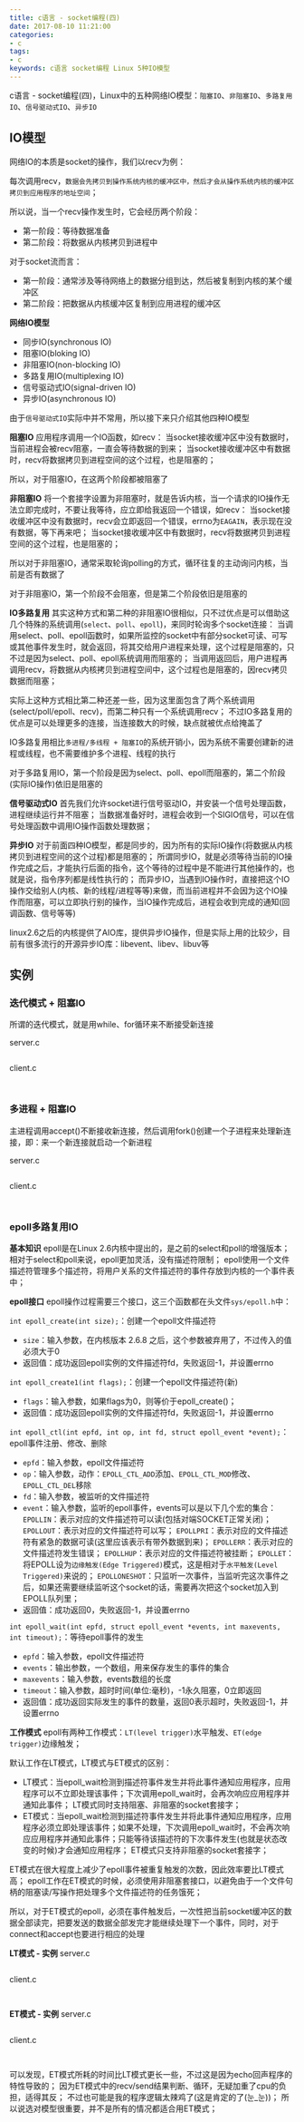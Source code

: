 ```yaml
---
title: c语言 - socket编程(四)
date: 2017-08-10 11:21:00
categories:
- c
tags:
- c
keywords: c语言 socket编程 Linux 5种IO模型
---
```


> 
c语言 - socket编程(四)，Linux中的五种网络IO模型：`阻塞IO`、`非阻塞IO`、`多路复用IO`、`信号驱动式IO`、`异步IO`

<!-- more -->

## IO模型
网络IO的本质是socket的操作，我们以recv为例：

每次调用recv，`数据会先拷贝到操作系统内核的缓冲区中，然后才会从操作系统内核的缓冲区拷贝到应用程序的地址空间`；

所以说，当一个recv操作发生时，它会经历两个阶段：
- 第一阶段：等待数据准备
- 第二阶段：将数据从内核拷贝到进程中

对于socket流而言：
- 第一阶段：通常涉及等待网络上的数据分组到达，然后被复制到内核的某个缓冲区
- 第二阶段：把数据从内核缓冲区复制到应用进程的缓冲区

**网络IO模型**
- 同步IO(synchronous IO)
 - 阻塞IO(bloking IO)
 - 非阻塞IO(non-blocking IO)
 - 多路复用IO(multiplexing IO)
 - 信号驱动式IO(signal-driven IO)
- 异步IO(asynchronous IO)

> 
由于`信号驱动式IO`实际中并不常用，所以接下来只介绍其他四种IO模型

**阻塞IO**
应用程序调用一个IO函数，如recv：
当socket接收缓冲区中没有数据时，当前进程会被recv阻塞，一直会等待数据的到来；
当socket接收缓冲区中有数据时，recv将数据拷贝到进程空间的这个过程，也是阻塞的；

> 
所以，对于阻塞IO，在这两个阶段都被阻塞了

**非阻塞IO**
将一个套接字设置为非阻塞时，就是告诉内核，当一个请求的IO操作无法立即完成时，不要让我等待，应立即给我返回一个错误，如recv：
当socket接收缓冲区中没有数据时，recv会立即返回一个错误，errno为`EAGAIN`，表示现在没有数据，等下再来吧；
当socket接收缓冲区中有数据时，recv将数据拷贝到进程空间的这个过程，也是阻塞的；

所以对于非阻塞IO，通常采取轮询polling的方式，循环往复的主动询问内核，当前是否有数据了

> 
对于非阻塞IO，第一个阶段不会阻塞，但是第二个阶段依旧是阻塞的

**IO多路复用**
其实这种方式和第二种的非阻塞IO很相似，只不过优点是可以借助这几个特殊的系统调用(`select`、`poll`、`epoll`)，来同时轮询多个socket连接：
当调用select、poll、epoll函数时，如果所监控的socket中有部分socket可读、可写或其他事件发生时，就会返回，将其交给用户进程来处理，这个过程是阻塞的，只不过是因为select、poll、epoll系统调用而阻塞的；
当调用返回后，用户进程再调用recv，将数据从内核拷贝到进程空间中，这个过程也是阻塞的，因recv拷贝数据而阻塞；

实际上这种方式相比第二种还差一些，因为这里面包含了两个系统调用(select/poll/epoll、recv)，而第二种只有一个系统调用recv；
不过IO多路复用的优点是可以处理更多的连接，当连接数大的时候，缺点就被优点给掩盖了

IO多路复用相比`多进程/多线程 + 阻塞IO`的系统开销小，因为系统不需要创建新的进程或线程，也不需要维护多个进程、线程的执行

> 
对于多路复用IO，第一个阶段是因为select、poll、epoll而阻塞的，第二个阶段(实际IO操作)依旧是阻塞的

**信号驱动式IO**
首先我们允许socket进行信号驱动IO，并安装一个信号处理函数，进程继续运行并不阻塞；
当数据准备好时，进程会收到一个SIGIO信号，可以在信号处理函数中调用IO操作函数处理数据；

**异步IO**
对于前面四种IO模型，都是同步的，因为所有的实际IO操作(将数据从内核拷贝到进程空间的这个过程)都是阻塞的；
所谓同步IO，就是必须等待当前的IO操作完成之后，才能执行后面的指令，这个等待的过程中是不能进行其他操作的，也就是说，指令序列都是线性执行的；
而异步IO，当遇到IO操作时，直接把这个IO操作交给别人(内核、新的线程/进程等等)来做，而当前进程并不会因为这个IO操作而阻塞，可以立即执行别的操作，当IO操作完成后，进程会收到完成的通知(回调函数、信号等等)

linux2.6之后的内核提供了AIO库，提供异步IO操作，但是实际上用的比较少，目前有很多流行的开源异步IO库：libevent、libev、libuv等

## 实例
### 迭代模式 + 阻塞IO
所谓的迭代模式，就是用while、for循环来不断接受新连接

server.c
<pre><code class="language-c line-numbers"><script type="text/plain">#include <stdio.h>
#include <stdlib.h>
#include <stdbool.h>
#include <stdarg.h>
#include <string.h>
#include <unistd.h>
#include <ctype.h>
#include <errno.h>
#include <signal.h>
#include <sys/types.h>
#include <sys/socket.h>
#include <sys/epoll.h>
#include <sys/ioctl.h>
#include <netinet/in.h>
#include <netinet/tcp.h>
#include <arpa/inet.h>
#include <netdb.h>
#include <fcntl.h>

#define LISTEN_PORT 8080
#define MAX_CONN 1024
#define BUF_SIZE 512

static int listenfd;

void handle_signal(int sig);
void do_service(int connfd);

int main(void){
    signal(SIGHUP, handle_signal);
    signal(SIGINT, handle_signal);
    signal(SIGTERM, handle_signal);

    if((listenfd = socket(AF_INET, SOCK_STREAM, 0)) < 0){
        perror("create_listenfd error");
        exit(EXIT_FAILURE);
    }

    int reuseaddr = 1;
    if(setsockopt(listenfd, SOL_SOCKET, SO_REUSEADDR, &reuseaddr, sizeof(reuseaddr)) < 0){
        perror("setsockopt_listenfd error");
        exit(EXIT_FAILURE);
    }

    struct sockaddr_in servaddr;
    memset(&servaddr, 0, sizeof(servaddr));
    servaddr.sin_family = AF_INET;
    servaddr.sin_addr.s_addr = htonl(INADDR_ANY);
    servaddr.sin_port = htons(LISTEN_PORT);

    if(bind(listenfd, (struct sockaddr *)&servaddr, sizeof(servaddr)) < 0){
        perror("bind_listenfd error");
        exit(EXIT_FAILURE);
    }

    if(listen(listenfd, MAX_CONN) < 0){
        perror("listen_listenfd error");
        exit(EXIT_FAILURE);
    }

    struct sockaddr_in peeraddr;
    socklen_t peerlen = sizeof(peeraddr);
    int connfd;

    for(;;){
        if((connfd = accept(listenfd, (struct sockaddr *)&peeraddr, &peerlen)) < 0){
            perror("accept_listenfd error");
            continue;
        }

        printf("new conn(%s:%d)\n", inet_ntoa(peeraddr.sin_addr), ntohs(peeraddr.sin_port));

        do_service(connfd);
    }

    return 0;
}

void handle_signal(int sig){
    if(sig == SIGHUP){
        fprintf(stderr, "signal: SIGHUP(%d)", sig);
    }else if(sig == SIGINT){
        fprintf(stderr, "signal: SIGINT(%d)", sig);
    }else if(sig == SIGTERM){
        fprintf(stderr, "signal: SIGTERM(%d)", sig);
    }

    fprintf(stderr, "   close server ... ");
    close(listenfd);
    fprintf(stderr, "done\n");

    exit(EXIT_SUCCESS);
}

void do_service(int connfd){
    char buf[BUF_SIZE];
    int nbuf;

    nbuf = recv(connfd, buf, BUF_SIZE, 0);
    buf[nbuf] = 0;

    printf("recv_msg: %s\n", buf);

    send(connfd, buf, nbuf, 0);

    shutdown(connfd, SHUT_WR);
    close(connfd);
}
</script></code></pre>

client.c
<pre><code class="language-c line-numbers"><script type="text/plain">#include <stdio.h>
#include <stdlib.h>
#include <stdbool.h>
#include <stdarg.h>
#include <string.h>
#include <unistd.h>
#include <ctype.h>
#include <errno.h>
#include <signal.h>
#include <sys/types.h>
#include <sys/socket.h>
#include <sys/epoll.h>
#include <sys/ioctl.h>
#include <netinet/in.h>
#include <netinet/tcp.h>
#include <arpa/inet.h>
#include <netdb.h>
#include <fcntl.h>

#define BUF_SIZE 512
#define SERV_ADDR "127.0.0.1"
#define SERV_PORT 8080

int main(int argc, char *argv[]){
    if(argc < 2){
        fprintf(stderr, "usage: %s <MSG>\n", argv[0]);
        exit(EXIT_FAILURE);
    }

    int sockfd;
    if((sockfd = socket(AF_INET, SOCK_STREAM, 0)) < 0){
        perror("create_sockfd error");
        exit(EXIT_FAILURE);
    }

    struct sockaddr_in servaddr;
    memset(&servaddr, 0, sizeof(servaddr));
    servaddr.sin_family = AF_INET;
    int ret = inet_pton(AF_INET, SERV_ADDR, &servaddr.sin_addr);
    if(ret < 0){
        perror("inet_pton_servaddr error");
        exit(EXIT_FAILURE);
    }else if(ret == 0){
        fprintf(stderr, "inet_pton_servaddr error: The address format is wrong\n");
        exit(EXIT_FAILURE);
    }
    servaddr.sin_port = htons(SERV_PORT);

    if(connect(sockfd, (struct sockaddr *)&servaddr, sizeof(servaddr)) < 0){
        perror("connect_sockfd error");
        exit(EXIT_FAILURE);
    }

    char buf[BUF_SIZE];
    int nbuf = strlen(argv[1]);

    send(sockfd, argv[1], nbuf, 0);

    nbuf = recv(sockfd, buf, BUF_SIZE, 0);
    buf[nbuf] = 0;

    printf("echo_msg: %s\n", buf);

    close(sockfd);
    return 0;
}
</script></code></pre>

<pre><code class="language-c line-numbers"><script type="text/plain"># root @ localhost in ~/tmp [14:24:56]
$ gcc -o server server.c

# root @ localhost in ~/tmp [14:25:00]
$ gcc -o client client.c

# root @ localhost in ~/tmp [14:25:01]
$ ./server

# root @ localhost in ~/tmp [14:22:58]
$ for ((i=0; i<10; i++)); do ./client 'www.zfl9.com'; done
echo_msg: www.zfl9.com
echo_msg: www.zfl9.com
echo_msg: www.zfl9.com
echo_msg: www.zfl9.com
echo_msg: www.zfl9.com
echo_msg: www.zfl9.com
echo_msg: www.zfl9.com
echo_msg: www.zfl9.com
echo_msg: www.zfl9.com
echo_msg: www.zfl9.com

# root @ localhost in ~/tmp [14:25:01]
$ ./server
new conn(127.0.0.1:58278)
recv_msg: www.zfl9.com
new conn(127.0.0.1:58280)
recv_msg: www.zfl9.com
new conn(127.0.0.1:58282)
recv_msg: www.zfl9.com
new conn(127.0.0.1:58284)
recv_msg: www.zfl9.com
new conn(127.0.0.1:58286)
recv_msg: www.zfl9.com
new conn(127.0.0.1:58288)
recv_msg: www.zfl9.com
new conn(127.0.0.1:58290)
recv_msg: www.zfl9.com
new conn(127.0.0.1:58292)
recv_msg: www.zfl9.com
new conn(127.0.0.1:58294)
recv_msg: www.zfl9.com
new conn(127.0.0.1:58296)
recv_msg: www.zfl9.com
^Csignal: SIGINT(2)   close server ... done
</script></code></pre>

### 多进程 + 阻塞IO
主进程调用accept()不断接收新连接，然后调用fork()创建一个子进程来处理新连接，即：来一个新连接就启动一个新进程

server.c
<pre><code class="language-c line-numbers"><script type="text/plain">#include <stdio.h>
#include <stdlib.h>
#include <stdbool.h>
#include <stdarg.h>
#include <string.h>
#include <unistd.h>
#include <ctype.h>
#include <errno.h>
#include <signal.h>
#include <sys/types.h>
#include <sys/socket.h>
#include <sys/epoll.h>
#include <sys/ioctl.h>
#include <netinet/in.h>
#include <netinet/tcp.h>
#include <arpa/inet.h>
#include <netdb.h>
#include <fcntl.h>

#define LISTEN_PORT 8080
#define MAX_CONN 1024
#define BUF_SIZE 512

static int listenfd;

void handle_signal(int sig);
void do_service(int connfd);

int main(void){
    signal(SIGHUP, handle_signal);
    signal(SIGINT, handle_signal);
    signal(SIGTERM, handle_signal);
    signal(SIGCHLD, SIG_IGN);

    if((listenfd = socket(AF_INET, SOCK_STREAM, 0)) < 0){
        perror("create_listenfd error");
        exit(EXIT_FAILURE);
    }

    int reuseaddr = 1;
    if(setsockopt(listenfd, SOL_SOCKET, SO_REUSEADDR, &reuseaddr, sizeof(reuseaddr)) < 0){
        perror("setsockopt_listenfd error");
        exit(EXIT_FAILURE);
    }

    struct sockaddr_in servaddr;
    memset(&servaddr, 0, sizeof(servaddr));
    servaddr.sin_family = AF_INET;
    servaddr.sin_addr.s_addr = htonl(INADDR_ANY);
    servaddr.sin_port = htons(LISTEN_PORT);

    if(bind(listenfd, (struct sockaddr *)&servaddr, sizeof(servaddr)) < 0){
        perror("bind_listenfd error");
        exit(EXIT_FAILURE);
    }

    if(listen(listenfd, MAX_CONN) < 0){
        perror("listen_listenfd error");
        exit(EXIT_FAILURE);
    }

    struct sockaddr_in peeraddr;
    socklen_t peerlen = sizeof(peeraddr);
    int connfd;
    pid_t pid;

    for(;;){
        if((connfd = accept(listenfd, (struct sockaddr *)&peeraddr, &peerlen)) < 0){
            perror("accept_listenfd error");
            continue;
        }

        printf("new conn(%s:%d)\n", inet_ntoa(peeraddr.sin_addr), ntohs(peeraddr.sin_port));

        pid = fork();
        if(pid < 0){
            perror("fork error");
            close(connfd);
            continue;
        }else if(pid == 0){
            close(listenfd);
            do_service(connfd);
            exit(EXIT_SUCCESS);
        }else{
            close(connfd);
        }
    }

    return 0;
}

void handle_signal(int sig){
    if(sig == SIGHUP){
        fprintf(stderr, "signal: SIGHUP(%d)", sig);
    }else if(sig == SIGINT){
        fprintf(stderr, "signal: SIGINT(%d)", sig);
    }else if(sig == SIGTERM){
        fprintf(stderr, "signal: SIGTERM(%d)", sig);
    }

    fprintf(stderr, "   close server ... ");
    close(listenfd);
    fprintf(stderr, "done\n");

    exit(EXIT_SUCCESS);
}

void do_service(int connfd){
    char buf[BUF_SIZE];
    int nbuf;

    nbuf = recv(connfd, buf, BUF_SIZE, 0);
    buf[nbuf] = 0;

    printf("recv_msg: %s\n", buf);

    send(connfd, buf, nbuf, 0);

    shutdown(connfd, SHUT_WR);
    close(connfd);
}
</script></code></pre>

client.c
<pre><code class="language-c line-numbers"><script type="text/plain">#include <stdio.h>
#include <stdlib.h>
#include <stdbool.h>
#include <stdarg.h>
#include <string.h>
#include <unistd.h>
#include <ctype.h>
#include <errno.h>
#include <signal.h>
#include <sys/types.h>
#include <sys/socket.h>
#include <sys/epoll.h>
#include <sys/ioctl.h>
#include <netinet/in.h>
#include <netinet/tcp.h>
#include <arpa/inet.h>
#include <netdb.h>
#include <fcntl.h>

#define BUF_SIZE 512
#define SERV_ADDR "127.0.0.1"
#define SERV_PORT 8080

int main(int argc, char *argv[]){
    if(argc < 2){
        fprintf(stderr, "usage: %s <MSG>\n", argv[0]);
        exit(EXIT_FAILURE);
    }

    int sockfd;
    if((sockfd = socket(AF_INET, SOCK_STREAM, 0)) < 0){
        perror("create_sockfd error");
        exit(EXIT_FAILURE);
    }

    struct sockaddr_in servaddr;
    memset(&servaddr, 0, sizeof(servaddr));
    servaddr.sin_family = AF_INET;
    int ret = inet_pton(AF_INET, SERV_ADDR, &servaddr.sin_addr);
    if(ret < 0){
        perror("inet_pton_servaddr error");
        exit(EXIT_FAILURE);
    }else if(ret == 0){
        fprintf(stderr, "inet_pton_servaddr error: The address format is wrong\n");
        exit(EXIT_FAILURE);
    }
    servaddr.sin_port = htons(SERV_PORT);

    if(connect(sockfd, (struct sockaddr *)&servaddr, sizeof(servaddr)) < 0){
        perror("connect_sockfd error");
        exit(EXIT_FAILURE);
    }

    char buf[BUF_SIZE];
    int nbuf = strlen(argv[1]);

    send(sockfd, argv[1], nbuf, 0);

    nbuf = recv(sockfd, buf, BUF_SIZE, 0);
    buf[nbuf] = 0;

    printf("echo_msg: %s\n", buf);

    close(sockfd);
    return 0;
}
</script></code></pre>

<pre><code class="language-c line-numbers"><script type="text/plain"># root @ localhost in ~/tmp [14:46:20]
$ gcc -o server server.c

# root @ localhost in ~/tmp [14:46:41]
$ gcc -o client client.c

# root @ localhost in ~/tmp [14:46:45]
$ ./server

# root @ localhost in ~/tmp [14:44:22]
$ for ((i=0; i<10; i++)); do ./client 'www.zfl9.com'; done
echo_msg: www.zfl9.com
echo_msg: www.zfl9.com
echo_msg: www.zfl9.com
echo_msg: www.zfl9.com
echo_msg: www.zfl9.com
echo_msg: www.zfl9.com
echo_msg: www.zfl9.com
echo_msg: www.zfl9.com
echo_msg: www.zfl9.com
echo_msg: www.zfl9.com

# root @ localhost in ~/tmp [14:46:45]
$ ./server
new conn(127.0.0.1:50474)
recv_msg: www.zfl9.com
new conn(127.0.0.1:50476)
recv_msg: www.zfl9.com
new conn(127.0.0.1:50478)
recv_msg: www.zfl9.com
new conn(127.0.0.1:50480)
recv_msg: www.zfl9.com
new conn(127.0.0.1:50482)
recv_msg: www.zfl9.com
new conn(127.0.0.1:50484)
recv_msg: www.zfl9.com
new conn(127.0.0.1:50486)
recv_msg: www.zfl9.com
new conn(127.0.0.1:50488)
recv_msg: www.zfl9.com
new conn(127.0.0.1:50490)
recv_msg: www.zfl9.com
new conn(127.0.0.1:50492)
recv_msg: www.zfl9.com
^Csignal: SIGINT(2)   close server ... done
</script></code></pre>

### epoll多路复用IO
**基本知识**
epoll是在Linux 2.6内核中提出的，是之前的select和poll的增强版本；
相对于select和poll来说，epoll更加灵活，没有描述符限制；
epoll使用一个文件描述符管理多个描述符，将用户关系的文件描述符的事件存放到内核的一个事件表中；

**epoll接口**
epoll操作过程需要三个接口，这三个函数都在头文件`sys/epoll.h`中：

`int epoll_create(int size);`：创建一个epoll文件描述符
- `size`：输入参数，在内核版本 2.6.8 之后，这个参数被弃用了，不过传入的值必须大于0
- 返回值：成功返回epoll实例的文件描述符fd，失败返回-1，并设置errno

`int epoll_create1(int flags);`：创建一个epoll文件描述符(新)
- `flags`：输入参数，如果flags为0，则等价于epoll_create()；
- 返回值：成功返回epoll实例的文件描述符fd，失败返回-1，并设置errno

`int epoll_ctl(int epfd, int op, int fd, struct epoll_event *event);`：epoll事件注册、修改、删除
- `epfd`：输入参数，epoll文件描述符
- `op`：输入参数，动作：`EPOLL_CTL_ADD`添加、`EPOLL_CTL_MOD`修改、`EPOLL_CTL_DEL`移除
- `fd`：输入参数，被监听的文件描述符
- `event`：输入参数，监听的epoll事件，events可以是以下几个宏的集合：
`EPOLLIN`：表示对应的文件描述符可以读(包括对端SOCKET正常关闭)；
`EPOLLOUT`：表示对应的文件描述符可以写；
`EPOLLPRI`：表示对应的文件描述符有紧急的数据可读(这里应该表示有带外数据到来)；
`EPOLLERR`：表示对应的文件描述符发生错误；
`EPOLLHUP`：表示对应的文件描述符被挂断；
`EPOLLET`：将EPOLL设为`边缘触发(Edge Triggered)`模式，这是相对于`水平触发(Level Triggered)`来说的；
`EPOLLONESHOT`：只监听一次事件，当监听完这次事件之后，如果还需要继续监听这个socket的话，需要再次把这个socket加入到EPOLL队列里；
- 返回值：成功返回0，失败返回-1，并设置errno

`int epoll_wait(int epfd, struct epoll_event *events, int maxevents, int timeout);`：等待epoll事件的发生
- `epfd`：输入参数，epoll文件描述符
- `events`：输出参数，一个数组，用来保存发生的事件的集合
- `maxevents`：输入参数，events数组的长度
- `timeout`：输入参数，超时时间(单位:毫秒)，-1永久阻塞，0立即返回
- 返回值：成功返回实际发生的事件的数量，返回0表示超时，失败返回-1，并设置errno

**工作模式**
epoll有两种工作模式：`LT(level trigger)`水平触发、`ET(edge trigger)`边缘触发；

默认工作在LT模式，LT模式与ET模式的区别：
- LT模式：当epoll_wait检测到描述符事件发生并将此事件通知应用程序，应用程序可以不立即处理该事件；下次调用epoll_wait时，会再次响应应用程序并通知此事件；
LT模式同时支持阻塞、非阻塞的socket套接字；
- ET模式：当epoll_wait检测到描述符事件发生并将此事件通知应用程序，应用程序必须立即处理该事件；如果不处理，下次调用epoll_wait时，不会再次响应应用程序并通知此事件；只能等待该描述符的下次事件发生(也就是状态改变的时候)才会通知应用程序；
ET模式只支持非阻塞的socket套接字；

ET模式在很大程度上减少了epoll事件被重复触发的次数，因此效率要比LT模式高；
epoll工作在ET模式的时候，必须使用非阻塞套接口，以避免由于一个文件句柄的阻塞读/写操作把处理多个文件描述符的任务饿死；

所以，对于ET模式的epoll，必须在事件触发后，一次性把当前socket缓冲区的数据全部读完，把要发送的数据全部发完才能继续处理下一个事件，同时，对于connect和accept也要进行相应的处理

**LT模式 - 实例**
server.c
<pre><code class="language-c line-numbers"><script type="text/plain">#include <stdio.h>
#include <stdlib.h>
#include <stdbool.h>
#include <stdarg.h>
#include <string.h>
#include <unistd.h>
#include <ctype.h>
#include <errno.h>
#include <signal.h>
#include <sys/types.h>
#include <sys/socket.h>
#include <sys/epoll.h>
#include <sys/ioctl.h>
#include <netinet/in.h>
#include <netinet/tcp.h>
#include <arpa/inet.h>
#include <netdb.h>
#include <fcntl.h>

#define LISTEN_PORT 8080
#define MAX_CONN 1024
#define MAX_EVENT 1024
#define BUF_SIZE 512

static int listenfd;
static int epollfd;

void handle_signal(int sig);

int main(void){
    signal(SIGHUP, handle_signal);
    signal(SIGINT, handle_signal);
    signal(SIGTERM, handle_signal);

    if((listenfd = socket(AF_INET, SOCK_STREAM, 0)) < 0){
        perror("create_listenfd error");
        exit(EXIT_FAILURE);
    }

    int reuseaddr = 1;
    if(setsockopt(listenfd, SOL_SOCKET, SO_REUSEADDR, &reuseaddr, sizeof(reuseaddr)) < 0){
        perror("setsockopt_listenfd error");
        exit(EXIT_FAILURE);
    }

    struct sockaddr_in servaddr;
    memset(&servaddr, 0, sizeof(servaddr));
    servaddr.sin_family = AF_INET;
    servaddr.sin_addr.s_addr = htonl(INADDR_ANY);
    servaddr.sin_port = htons(LISTEN_PORT);

    if(bind(listenfd, (struct sockaddr *)&servaddr, sizeof(servaddr)) < 0){
        perror("bind_listenfd error");
        exit(EXIT_FAILURE);
    }

    if((epollfd = epoll_create1(0)) < 0){
        perror("create_epollfd error");
        exit(EXIT_FAILURE);
    }

    struct epoll_event event, events[MAX_EVENT];
    event.data.fd = listenfd;
    event.events = EPOLLIN;
    if(epoll_ctl(epollfd, EPOLL_CTL_ADD, listenfd, &event) < 0){
        perror("addevent_epollfd error");
        exit(EXIT_FAILURE);
    }

    if(listen(listenfd, MAX_CONN) < 0){
        perror("listen_listenfd error");
        exit(EXIT_FAILURE);
    }

    struct sockaddr_in peeraddr;
    socklen_t peerlen = sizeof(peeraddr);
    char buf[BUF_SIZE];
    int nfds, fd, connfd, nbuf;
    uint32_t ev;

    for(;;){
        nfds = epoll_wait(epollfd, events, MAX_EVENT, -1);
        if(nfds < 0){
            perror("wait_epollfd error");
            continue;
        }

        for(int i=0; i<nfds; i++){
            fd = events[i].data.fd;
            ev = events[i].events;

            if(ev & EPOLLERR || ev & EPOLLHUP || !(ev & EPOLLIN)){
                continue;
            }else if(fd == listenfd && (ev & EPOLLIN)){
                connfd = accept(fd, (struct sockaddr *)&peeraddr, &peerlen);
                if(connfd < 0){
                    perror("accept_listenfd error");
                    continue;
                }

                printf("new conn %s:%d\n", inet_ntoa(peeraddr.sin_addr), ntohs(peeraddr.sin_port));

                struct epoll_event ev;
                ev.data.fd = connfd;
                ev.events = EPOLLIN;
                if(epoll_ctl(epollfd, EPOLL_CTL_ADD, connfd, &ev) < 0){
                    perror("addevent_epollfd error");
                    close(connfd);
                    continue;
                }
            }else if(ev & EPOLLIN){
                nbuf = recv(fd, buf, BUF_SIZE, 0);
                buf[nbuf] = 0;
                printf("recv_msg: %s\n", buf);
                send(fd, buf, nbuf, 0);
                shutdown(fd, SHUT_WR);
                close(fd);
            }
        }
    }

    return 0;
}

void handle_signal(int sig){
    if(sig == SIGHUP){
        fprintf(stderr, "signal: SIGHUP(%d)", sig);
    }else if(sig == SIGINT){
        fprintf(stderr, "signal: SIGINT(%d)", sig);
    }else if(sig == SIGTERM){
        fprintf(stderr, "signal: SIGTERM(%d)", sig);
    }

    fprintf(stderr, "   close server ... ");
    close(listenfd);
    close(epollfd);
    fprintf(stderr, "done\n");

    exit(EXIT_SUCCESS);
}
</script></code></pre>

client.c
<pre><code class="language-c line-numbers"><script type="text/plain">#include <stdio.h>
#include <stdlib.h>
#include <stdbool.h>
#include <stdarg.h>
#include <string.h>
#include <unistd.h>
#include <ctype.h>
#include <errno.h>
#include <signal.h>
#include <sys/types.h>
#include <sys/socket.h>
#include <sys/epoll.h>
#include <sys/ioctl.h>
#include <netinet/in.h>
#include <netinet/tcp.h>
#include <arpa/inet.h>
#include <netdb.h>
#include <fcntl.h>

#define BUF_SIZE 512
#define SERV_ADDR "127.0.0.1"
#define SERV_PORT 8080

int main(int argc, char *argv[]){
    if(argc < 2){
        fprintf(stderr, "usage: %s <MSG>\n", argv[0]);
        exit(EXIT_FAILURE);
    }

    int sockfd;
    if((sockfd = socket(AF_INET, SOCK_STREAM, 0)) < 0){
        perror("create_sockfd error");
        exit(EXIT_FAILURE);
    }

    struct sockaddr_in servaddr;
    memset(&servaddr, 0, sizeof(servaddr));
    servaddr.sin_family = AF_INET;
    int ret = inet_pton(AF_INET, SERV_ADDR, &servaddr.sin_addr);
    if(ret < 0){
        perror("inet_pton_servaddr error");
        exit(EXIT_FAILURE);
    }else if(ret == 0){
        fprintf(stderr, "inet_pton_servaddr error: The address format is wrong\n");
        exit(EXIT_FAILURE);
    }
    servaddr.sin_port = htons(SERV_PORT);

    if(connect(sockfd, (struct sockaddr *)&servaddr, sizeof(servaddr)) < 0){
        perror("connect_sockfd error");
        exit(EXIT_FAILURE);
    }

    char buf[BUF_SIZE];
    int nbuf = strlen(argv[1]);

    send(sockfd, argv[1], nbuf, 0);

    nbuf = recv(sockfd, buf, BUF_SIZE, 0);
    buf[nbuf] = 0;

    printf("echo_msg: %s\n", buf);

    close(sockfd);
    return 0;
}
</script></code></pre>

<pre><code class="language-c line-numbers"><script type="text/plain"># root @ localhost in ~/tmp [17:29:39]
$ gcc -o server server.c

# root @ localhost in ~/tmp [17:29:59]
$ gcc -o client client.c

# root @ localhost in ~/tmp [17:30:02]
$ ./server

# root @ localhost in ~/tmp [17:28:26]
$ time bash -c 'for((i=0; i<1000; i++)); do ./client 'www.zfl9.com' > /dev/null ; done'
bash -c   0.05s user 1.10s system 103% cpu 1.105 total

# root @ localhost in ~/tmp [17:30:32]
$ time bash -c 'for((i=0; i<1000; i++)); do ./client 'www.zfl9.com' > /dev/null ; done'
bash -c   0.07s user 1.08s system 103% cpu 1.107 total

# root @ localhost in ~/tmp [17:30:34]
$ time bash -c 'for((i=0; i<1000; i++)); do ./client 'www.zfl9.com' > /dev/null ; done'
bash -c   0.05s user 1.10s system 104% cpu 1.105 total

# root @ localhost in ~/tmp [17:30:36]
$ time bash -c 'for((i=0; i<5000; i++)); do ./client 'www.zfl9.com' > /dev/null ; done'
bash -c   0.31s user 5.67s system 105% cpu 5.640 total

# root @ localhost in ~/tmp [17:30:47]
$ time bash -c 'for((i=0; i<5000; i++)); do ./client 'www.zfl9.com' > /dev/null ; done'
bash -c   0.28s user 5.73s system 104% cpu 5.756 total

# root @ localhost in ~/tmp [17:30:54]
$ time bash -c 'for((i=0; i<5000; i++)); do ./client 'www.zfl9.com' > /dev/null ; done'
bash -c   0.31s user 5.80s system 105% cpu 5.783 total

# root @ localhost in ~/tmp [17:30:02]
$ ./server
new conn 127.0.0.1:49288
recv_msg: www.zfl9.com
new conn 127.0.0.1:49290
recv_msg: www.zfl9.com
new conn 127.0.0.1:49292
recv_msg: www.zfl9.com
new conn 127.0.0.1:49294
recv_msg: www.zfl9.com
new conn 127.0.0.1:49296
recv_msg: www.zfl9.com
new conn 127.0.0.1:49298
recv_msg: www.zfl9.com
new conn 127.0.0.1:49300
recv_msg: www.zfl9.com
......
</script></code></pre>

**ET模式 - 实例**
server.c
<pre><code class="language-c line-numbers"><script type="text/plain">#include <stdio.h>
#include <stdlib.h>
#include <stdbool.h>
#include <stdarg.h>
#include <string.h>
#include <unistd.h>
#include <ctype.h>
#include <errno.h>
#include <signal.h>
#include <sys/types.h>
#include <sys/socket.h>
#include <sys/epoll.h>
#include <sys/ioctl.h>
#include <netinet/in.h>
#include <netinet/tcp.h>
#include <arpa/inet.h>
#include <netdb.h>
#include <fcntl.h>

#define LISTEN_PORT 8080
#define MAX_CONN 1024
#define MAX_EVENT 1024

static int listenfd;
static int epollfd;

void handle_signal(int sig);

int main(void){
    signal(SIGHUP, handle_signal);
    signal(SIGINT, handle_signal);
    signal(SIGTERM, handle_signal);

    if((listenfd = socket(AF_INET, SOCK_STREAM, 0)) < 0){
        perror("create_listenfd error");
        exit(EXIT_FAILURE);
    }

    int reuseaddr = 1;
    if(setsockopt(listenfd, SOL_SOCKET, SO_REUSEADDR, &reuseaddr, sizeof(reuseaddr)) < 0){
        perror("setsockopt_listenfd error");
        exit(EXIT_FAILURE);
    }

    int flgs = fcntl(listenfd, F_GETFL, 0);
    if(fcntl(listenfd, F_SETFL, flgs|O_NONBLOCK) < 0){
        perror("setnonblock_listenfd error");
        exit(EXIT_FAILURE);
    }

    int buf_size;
    socklen_t optlen = sizeof(buf_size);
    if(getsockopt(listenfd, SOL_SOCKET, SO_RCVBUF, &buf_size, &optlen) < 0){
        perror("getsockopt_listenfd error");
        exit(EXIT_FAILURE);
    }
    const int BUF_SIZE = buf_size;

    struct sockaddr_in servaddr;
    memset(&servaddr, 0, sizeof(servaddr));
    servaddr.sin_family = AF_INET;
    servaddr.sin_addr.s_addr = htonl(INADDR_ANY);
    servaddr.sin_port = htons(LISTEN_PORT);

    if(bind(listenfd, (struct sockaddr *)&servaddr, sizeof(servaddr)) < 0){
        perror("bind_listenfd error");
        exit(EXIT_FAILURE);
    }

    if((epollfd = epoll_create1(0)) < 0){
        perror("create_epollfd error");
        exit(EXIT_FAILURE);
    }

    struct epoll_event event, events[MAX_EVENT];
    event.data.fd = listenfd;
    event.events = EPOLLIN | EPOLLET;
    if(epoll_ctl(epollfd, EPOLL_CTL_ADD, listenfd, &event) < 0){
        perror("addevent_epollfd error");
        exit(EXIT_FAILURE);
    }

    if(listen(listenfd, MAX_CONN) < 0){
        perror("listen_listenfd error");
        exit(EXIT_FAILURE);
    }

    struct sockaddr_in peeraddr;
    socklen_t peerlen = sizeof(peeraddr);
    char buf[BUF_SIZE];
    int nfds, fd, connfd, nbuf, nbytes;
    uint32_t ev;

    for(;;){
        nfds = epoll_wait(epollfd, events, MAX_EVENT, -1);
        if(nfds < 0){
            perror("wait_epollfd error");
            continue;
        }

        for(int i=0; i<nfds; i++){
            fd = events[i].data.fd;
            ev = events[i].events;

            if(ev & EPOLLERR || ev & EPOLLHUP || !(ev & EPOLLIN)){
                continue;
            }else if(fd == listenfd && (ev & EPOLLIN)){
                for(;;){
                    connfd = accept(fd, (struct sockaddr *)&peeraddr, &peerlen);
                    if(connfd < 0 && errno == EAGAIN){
                        break;
                    }else if(connfd < 0 && (errno == EINTR || errno == ECONNABORTED || errno == EPROTO)){
                        continue;
                    }else if(connfd < 0){
                        perror("accept_listenfd error");
                        continue;
                    }

                    printf("new conn %s:%d\n", inet_ntoa(peeraddr.sin_addr), ntohs(peeraddr.sin_port));

                    flgs = fcntl(connfd, F_GETFL, 0);
                    if(fcntl(connfd, F_SETFL, flgs|O_NONBLOCK) < 0){
                        perror("setnonblock_connfd error");
                        close(connfd);
                        continue;
                    }

                    struct epoll_event ev;
                    ev.data.fd = connfd;
                    ev.events = EPOLLIN | EPOLLET;
                    if(epoll_ctl(epollfd, EPOLL_CTL_ADD, connfd, &ev) < 0){
                        perror("addevent_epollfd error");
                        close(connfd);
                        continue;
                    }
                }
                continue;
            }else if(ev & EPOLLIN){
                nbuf = 0;
                bool can_send = true;

                for(; nbuf < BUF_SIZE;){
                    nbytes = recv(fd, buf+nbuf, BUF_SIZE-nbuf, MSG_DONTWAIT);
                    if(nbytes < 0 && errno == EAGAIN){
                        break;
                    }else if(nbytes < 0 && errno == EINTR){
                        continue;
                    }else if(nbytes < 0){
                        perror("recv_connfd error");
                        shutdown(fd, SHUT_WR);
                        close(fd);
                        can_send = false;
                        break;
                    }else if(nbytes == 0){
                        fprintf(stderr, "peer close conn...\n");
                        shutdown(fd, SHUT_WR);
                        close(fd);
                        can_send = false;
                        break;
                    }else{
                        nbuf += nbytes;
                    }
                }

                if(can_send){
                    int nsent = 0;
                    for(; nsent < nbuf;){
                        nbytes = send(fd, buf+nsent, nbuf-nsent, MSG_DONTWAIT);
                        if(nbytes < 0 && (errno == EAGAIN || errno == EINTR)){
                            continue;
                        }else if(nbytes < 0){
                            perror("send_connfd error");
                            close(fd);
                            break;
                        }else{
                            nsent += nbytes;
                        }
                    }
                }
            }
        }
    }

    return 0;
}

void handle_signal(int sig){
    if(sig == SIGHUP){
        fprintf(stderr, "signal: SIGHUP(%d)", sig);
    }else if(sig == SIGINT){
        fprintf(stderr, "signal: SIGINT(%d)", sig);
    }else if(sig == SIGTERM){
        fprintf(stderr, "signal: SIGTERM(%d)", sig);
    }

    fprintf(stderr, "   close server ... ");
    close(listenfd);
    close(epollfd);
    fprintf(stderr, "done\n");

    exit(EXIT_SUCCESS);
}
</script></code></pre>

client.c
<pre><code class="language-c line-numbers"><script type="text/plain">#include <stdio.h>
#include <stdlib.h>
#include <stdbool.h>
#include <stdarg.h>
#include <string.h>
#include <unistd.h>
#include <ctype.h>
#include <errno.h>
#include <signal.h>
#include <sys/types.h>
#include <sys/socket.h>
#include <sys/epoll.h>
#include <sys/ioctl.h>
#include <netinet/in.h>
#include <netinet/tcp.h>
#include <arpa/inet.h>
#include <netdb.h>
#include <fcntl.h>

#define BUF_SIZE 512
#define SERV_ADDR "127.0.0.1"
#define SERV_PORT 8080

int main(int argc, char *argv[]){
    if(argc < 2){
        fprintf(stderr, "usage: %s <MSG>\n", argv[0]);
        exit(EXIT_FAILURE);
    }

    int sockfd;
    if((sockfd = socket(AF_INET, SOCK_STREAM, 0)) < 0){
        perror("create_sockfd error");
        exit(EXIT_FAILURE);
    }

    struct sockaddr_in servaddr;
    memset(&servaddr, 0, sizeof(servaddr));
    servaddr.sin_family = AF_INET;
    int ret = inet_pton(AF_INET, SERV_ADDR, &servaddr.sin_addr);
    if(ret < 0){
        perror("inet_pton_servaddr error");
        exit(EXIT_FAILURE);
    }else if(ret == 0){
        fprintf(stderr, "inet_pton_servaddr error: The address format is wrong\n");
        exit(EXIT_FAILURE);
    }
    servaddr.sin_port = htons(SERV_PORT);

    if(connect(sockfd, (struct sockaddr *)&servaddr, sizeof(servaddr)) < 0){
        perror("connect_sockfd error");
        exit(EXIT_FAILURE);
    }

    char buf[BUF_SIZE];
    int nbuf = strlen(argv[1]);

    send(sockfd, argv[1], nbuf, 0);

    nbuf = recv(sockfd, buf, BUF_SIZE, 0);
    buf[nbuf] = 0;

    printf("echo_msg: %s\n", buf);

    close(sockfd);
    return 0;
}
</script></code></pre>

<pre><code class="language-c line-numbers"><script type="text/plain"># root @ localhost in ~/tmp [19:50:45]
$ gcc -o server server.c

# root @ localhost in ~/tmp [19:51:06]
$ gcc -o client client.c

# root @ localhost in ~/tmp [19:51:09]
$ ./server

# root @ localhost in ~/tmp [19:50:23]
$ time bash -c 'for((i=0; i<1000; i++)); do ./client 'www.zfl9.com' > /dev/null ; done'
bash -c   0.06s user 1.21s system 101% cpu 1.249 total

# root @ localhost in ~/tmp [19:51:22]
$ time bash -c 'for((i=0; i<1000; i++)); do ./client 'www.zfl9.com' > /dev/null ; done'
bash -c   0.09s user 1.20s system 101% cpu 1.275 total

# root @ localhost in ~/tmp [19:51:24]
$ time bash -c 'for((i=0; i<1000; i++)); do ./client 'www.zfl9.com' > /dev/null ; done'
bash -c   0.09s user 1.19s system 102% cpu 1.248 total

# root @ localhost in ~/tmp [19:51:26]
$ time bash -c 'for((i=0; i<5000; i++)); do ./client 'www.zfl9.com' > /dev/null ; done'
bash -c   0.48s user 6.04s system 102% cpu 6.335 total

# root @ localhost in ~/tmp [19:51:37]
$ time bash -c 'for((i=0; i<5000; i++)); do ./client 'www.zfl9.com' > /dev/null ; done'
bash -c   0.47s user 6.16s system 102% cpu 6.502 total

# root @ localhost in ~/tmp [19:51:44]
$ time bash -c 'for((i=0; i<5000; i++)); do ./client 'www.zfl9.com' > /dev/null ; done'
bash -c   0.47s user 6.39s system 102% cpu 6.727 total

# root @ localhost in ~/tmp [19:51:09]
$ ./server
new conn 127.0.0.1:50354
peer close conn...
new conn 127.0.0.1:50356
peer close conn...
new conn 127.0.0.1:50358
peer close conn...
new conn 127.0.0.1:50360
peer close conn...
new conn 127.0.0.1:50362
peer close conn...
new conn 127.0.0.1:50364
peer close conn...
new conn 127.0.0.1:50366
peer close conn...
</script></code></pre>

> 
可以发现，ET模式所耗的时间比LT模式更长一些，不过这是因为echo回声程序的特性导致的；
因为ET模式中的recv/send结果判断、循环，无疑加重了cpu的负担，适得其反；
不过也可能是我的程序逻辑太辣鸡了(这是肯定的了(눈_눈))；
所以说选对模型很重要，并不是所有的情况都适合用ET模式；
